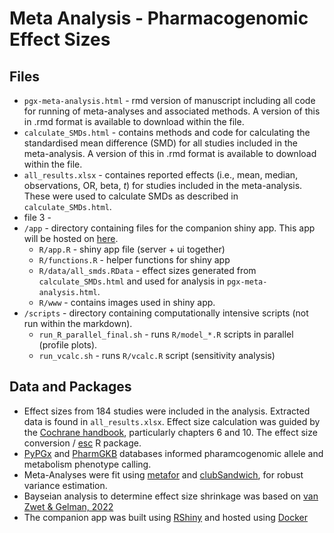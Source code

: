 # Meta Analysis - Pharmacogenomic Effect Sizes



## Files
* `pgx-meta-analysis.html` - rmd version of manuscript including all code for running of meta-analyses and associated methods. A version of this in .rmd format is available to download within the file. 
* `calculate_SMDs.html` - contains methods and code for calculating the standardised mean difference (SMD) for all studies included in the meta-analysis. A version of this in .rmd format is available to download within the file. 
* `all_results.xlsx` - containes reported effects (i.e., mean, median, observations, OR, beta, *t*) for studies included in the meta-analysis. These were used to calculate SMDs as described in `calculate_SMDs.html`.
* file 3 - 
* `/app` - directory containing files for the companion shiny app. This app will be hosted on [here](https://locksk.shinyapps.io/pgx-effect-sizes/). 
    * `R/app.R` - shiny app file (server + ui together)
    * `R/functions.R` - helper functions for shiny app
    * `R/data/all_smds.RData` - effect sizes generated from `calculate_SMDs.html` and used for analysis in  `pgx-meta-analysis.html`.
    * `R/www` - contains images used in shiny app.
* `/scripts` - directory containing computationally intensive scripts (not run within the markdown). 
    * `run_R_parallel_final.sh` - runs `R/model_*.R` scripts in parallel (profile plots).
    * `run_vcalc.sh` - runs `R/vcalc.R` script (sensitivity analysis)

## Data and Packages

* Effect sizes from 184 studies were included in the analysis. Extracted data is found in `all_results.xlsx`. Effect size calculation was guided by the [Cochrane handbook](https://www.cochrane.org/authors/handbooks-and-manuals/handbook/current), particularly chapters 6 and 10. The effect size conversion / [esc](https://cran.r-project.org/web/packages/esc/readme/README.html) R package.
* [PyPGx](https://github.com/sbslee/pypgx/tree/master) and [PharmGKB](https://www.clinpgx.org/page/pgxGeneRef) databases informed pharamcogenomic allele and metabolism phenotype calling. 
* Meta-Analyses were fit using [metafor](https://www.metafor-project.org/doku.php/metafor) and [clubSandwich](https://jepusto.github.io/clubSandwich/), for robust variance estimation. 
* Bayseian analysis to determine effect size shrinkage was based on [van Zwet & Gelman, 2022](https://doi.org/10.1080/00031305.2021.1938225)
* The companion app was built using [RShiny](https://shiny.posit.co/) and hosted using [Docker](https://www.docker.com/)